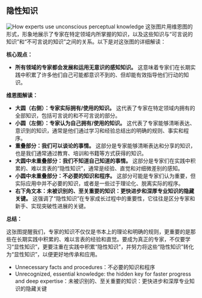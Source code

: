 ## 隐性知识



![How experts use unconscious perceptual knowledge](https://selftaughtcoders.com/wp-content/uploads/2015/05/experts-perceptual-knowledge-kathy-sierra.jpg)
这张图片用维恩图的形式，形象地展示了专家在特定领域内所掌握的知识，以及这些知识与“可言说的知识”和“不可言说的知识”之间的关系。以下是对这张图的详细解读：

**核心观点：**

- **所有领域的专家都会发展和运用无意识的感知知识。** 这意味着专家们在长期实践中积累了许多他们自己可能都意识不到的、但却能有效指导他们行动的知识。

**维恩图解读：**

- **大圆（右侧）：专家实际拥有/使用的知识。** 这代表了专家在特定领域内拥有的全部知识，包括可言说的和不可言说的部分。
- **小圆（左侧）：专家认为自己拥有/使用的知识。** 这代表了专家能够清晰表达、意识到的知识，通常是他们通过学习和经验总结出的明确的规则、事实和程序。
- **重叠部分：我们可以谈论的事情。** 这部分是专家能够清晰表达和分享的知识，也是我们通常通过教育、培训和书籍等方式获得的知识。
- **大圆中未重叠部分：我们不知道自己知道的事情。** 这部分是专家们在实践中积累的、难以言表的“隐性知识”，通常是经验、直觉和对细微差别的感知。
- **小圆中未重叠部分：不必要的知识和程序。** 这部分可能是专家们认为重要，但实际应用中并不必要的知识，或者是一些过于理论化、脱离实际的程序。
- **右下角文本：未被识别的、至关重要的知识：更快进步和深厚专业知识的隐藏关键。** 这强调了“隐性知识”在专家成长过程中的重要性，它往往是区分专家和新手、实现突破性进展的关键。

**总结：**

这张图提醒我们，专家的知识不仅仅是书本上的理论和明确的规则，更重要的是那些在长期实践中积累的、难以言表的经验和直觉。要成为真正的专家，不仅要学习“显性知识”，更要注重在实践中积累“隐性知识”，并努力将这些“隐性知识”转化为“显性知识”，以便更好地传承和应用。

- Unnecessary facts and procedures：不必要的知识和程序
- Unrecognized, essential knowledge: the hidden key for faster progress and deep expertise：未被识别的、至关重要的知识：更快进步和深厚专业知识的隐藏关键
